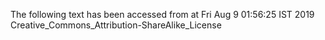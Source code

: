 The following text has been accessed from at Fri Aug 9 01:56:25 IST 2019
Creative_Commons_Attribution-ShareAlike_License

